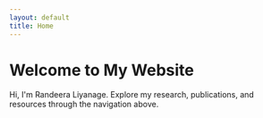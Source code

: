 ```yaml
---
layout: default
title: Home
---
```


# Welcome to My Website

Hi, I'm Randeera Liyanage. Explore my research, publications, and resources through the navigation above.

